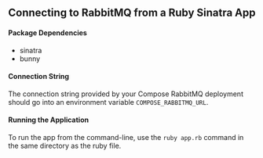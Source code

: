 ## Connecting to RabbitMQ from a Ruby Sinatra App

#### Package Dependencies

* sinatra
* bunny


#### Connection String
The connection string provided by your Compose RabbitMQ deployment should go into an environment variable `COMPOSE_RABBITMQ_URL`.

#### Running the Application
To run the app from the command-line, use the `ruby app.rb` command in the same directory as the ruby file.
